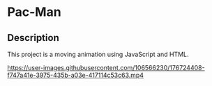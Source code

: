 # Pac-Man
## **Description**

This project is a moving animation using JavaScript and HTML.

https://user-images.githubusercontent.com/106566230/176724408-f747a41e-3975-435b-a03e-417114c53c63.mp4
